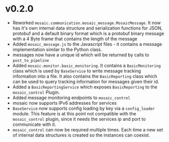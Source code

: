 # v0.2.0

* Reworked `mosaic.communication.mosaic_message.MosaicMessage`. It now has it's own internal data structure and serialization functions for JSON, protobuf and a default binary format which is a protobuf binary message
  with a 4 Byte frame that contains the length of the message
* Added `mosaic_message.js` to the Javascript files - it contains a message implementation similar to the Python class.
* messages now have a unique id which will be returned by calls to `post_to_pipeline`
* Added `mosaic.monitor.basic_monitoring`. It contains a `BasicMonitoring` class which is used by `BaseService` to write message tracking information into a file. It also contains the `BasicReporting` class which can
  be used to query tracking information for messages given their id.
* Added a `BasicReportingService` which exposes `BasicReporting` to the `mosaic_control` Plugin.
* Added message monitoring endpoints to `mosaic_control`
* mosaic now supports IPv6 addresses for services
* `BaseService` now supports config loading by key via a `config_loader` module. This feature is at this point not compatible with the `mosaic_control` plugin, since it needs the services ip and port to communicate with it.
* `mosaic_control` can now be required multiple times. Each time a new set of internal data structures is created so the instances can coexist.

